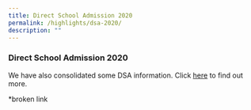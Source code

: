 ```yaml
---
title: Direct School Admission 2020
permalink: /highlights/dsa-2020/
description: ""
---
```

### Direct School Admission 2020

We have also consolidated some DSA information. Click [here](https://sites.google.com/moe.edu.sg/ytpsdsa2020/home) to find out more.

*broken link